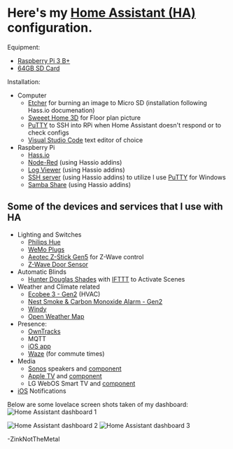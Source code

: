 # Here's my [Home Assistant (HA)](https://home-assistant.io/) configuration. 

Equipment:
- [Raspberry Pi 3 B+](http://a.co/d/c4m30oN)
- [64GB SD Card](http://a.co/d/iygZSba)

Installation:
* Computer
  * [Etcher](https://etcher.io/) for burning an image to Micro SD (installation following Hass.io documenation)
  * [Sweeet Home 3D](http://www.sweethome3d.com/) for Floor plan picture
  * [PuTTY](https://www.putty.org/) to SSH into RPi when Home Assistant doesn't respond or to check configs
  * [Visual Studio Code](https://code.visualstudio.com/) text editor of choice
* Raspberry Pi
  * [Hass.io](https://www.home-assistant.io/hassio/installation/) 
  * [Node-Red](https://nodered.org/) (using Hassio addins)
  * [Log Viewer](https://github.com/hassio-addons/addon-log-viewer) (using Hassio addins)
  * [SSH server](https://github.com/hassio-addons/addon-ssh) (using Hassio addins) to utilize I use [PuTTY](https://www.putty.org/) for Windows
  * [Samba Share](https://github.com/home-assistant/hassio-addons/tree/master/samba) (using Hassio addins)

## Some of the devices and services that I use with HA
* Lighting and Switches
  * [Philips Hue](https://www2.meethue.com/en-us)
  * [WeMo Plugs](http://a.co/d/4Z3Zl8v)
  * [Aeotec Z-Stick Gen5](https://www.amazon.com/dp/B00X0AWA6E/) for Z-Wave control
  * [Z-Wave Door Sensor](https://www.monoprice.com/product?p_id=24259)
* Automatic Blinds
  * [Hunter Douglas Shades](https://www.hunterdouglas.com/operating-systems/motorized/powerview-motorization) with [IFTTT](https://ifttt.com) to Activate Scenes
* Weather and Climate related
  * [Ecobee 3 - Gen2](https://www.ecobee.com/) (HVAC)
  * [Nest Smoke & Carbon Monoxide Alarm - Gen2](http://a.co/d/cM1LTUv)
  * [Windy](https://www.windy.com/)
  * [Open Weather Map](https://www.home-assistant.io/components/sensor.openweathermap/)
* Presence:
  * [OwnTracks](https://home-assistant.io/components/device_tracker.owntracks/)
  * MQTT
  * [iOS app](https://itunes.apple.com/us/app/home-assistant-companion/id1099568401?mt=8)
  * [Waze](https://www.home-assistant.io/components/sensor.waze_travel_time/) (for commute times)
* Media
  * [Sonos](https://www.sonos.com/) speakers and [component](https://home-assistant.io/components/media_player.sonos/)
  * [Apple TV](https://www.apple.com/tv/) and [component](https://www.home-assistant.io/components/apple_tv/)
  * LG WebOS Smart TV and [component](https://www.home-assistant.io/components/media_player.webostv/)
* [iOS](https://home-assistant.io/docs/ecosystem/ios/notifications/basic/) Notifications

Below are some lovelace screen shots taken of my dashboard:
<img src="https://github.com/ZinkNotTheMetal/HomeAssistant/blob/master/Home-Assistant-Lovelace-1.PNG" alt="Home Assistant dashboard 1" />

<img src="https://github.com/ZinkNotTheMetal/HomeAssistant/blob/master/Home-Assistant-Lovelace-2.PNG" alt="Home Assistant dashboard 2" />

<img src="https://github.com/ZinkNotTheMetal/HomeAssistant/blob/master/Home-Assistant-Lovelace-3.PNG" alt="Home Assistant dashboard 3" />

-ZinkNotTheMetal
